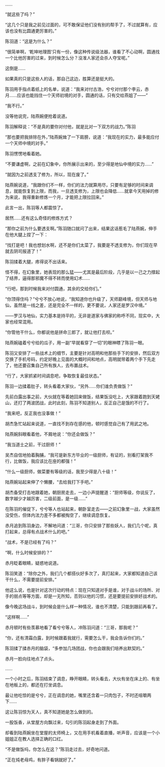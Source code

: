 ……

“就这些了吗？”

“这几个只是我之前见过面的，可不敢保证他们没有别的帮手了，不过就算有，应该也没有比圆通更厉害的。”

陈羽道：“这是为什么？”

“很简单啊，‘乾坤地理图’只有一份，像这种传说级法器，谁看了不心动啊，圆通找一个比他厉害的过来，到时候怎么分？没准人家还会杀人夺宝呢。”

这倒是……

如果真的只是这些人的话，那自己这边，胜算还是挺大的。

陈羽用手指点着纸上的名单，说道：“我来对付古浩，兮兮对付那个李云，赤月……应该也能挡住一个天师初境的对手，圆通的话，只有交给燕姐了——”

“我不行。”

没等他说完，陆燕婉便抢着说道。

陈羽解释说：“不是真的要你对付他，就是比对一下双方的战力。”陈羽

“那也要把我排除在外，”陆燕婉耸了一下肩膀，说道：“我现在的实力，最多能应付一个天师中境的对手。”

陈羽愣愣地看着她。

“不要谦虚啊，之前在幻象中，你所展示出来的，至少得是地仙中境的实力……”

“就因为之前透支了修为，所以，现在废了。”

陆燕婉说道，“我跟你们不一样，你们的法力就算用尽，只要有足够的时间来调息，就能恢复到上限，而我，一旦透支修为，上限也会降低……就拿今天用掉的修为来说，我得重新修炼一个月，才能把上限拉回来。”

此言一出，陈羽等人都震惊了。

居然……还有这么奇怪的修炼方式？

“那你之前为什么要透支啊。”陈羽随口就问了出来，结果这话惹毛了陆燕婉，伸手在他大腿上捏了一下：

“找打是吧！我也想划水啊，还不是你们太菜了，我要是不透支修为，你们现在早就去阴司报道了！”

陈羽揉着大腿，疼得说不出话来。

怪不得，在幻象里，她表现的那么猛——尤其是最后阶段，几乎是以一己之力撑起了结界，逼得那邪魔不得不转而使用幻术……

“行吧，那到时候我来对付圆通，其余的交给你们。”

“你顶得住吗？”兮兮不放心地说，“我知道你也升级了，天师巅峰境，但天师与地仙，虽然是一线之差，还是完全不一样的，更不要说，人家还是罗汉中境。”

——罗汉与地仙，实力基本是持平的，无非是道家与佛家的称呼不同，现实中，大家也经常混用。

“你管他干什么，你都说他是拼命三郎了，就让他打去呗。”

陆燕婉磕着兮兮给的瓜子，用一副“早就看穿了一切”的眼神瞟了陈羽一眼。

陈羽又安排了一些战术上的细节，主要是针对高明和他那些手下的安排，然后双方交换了手机号码，约定好晚上见面的大概时间和地点，高明就带着两个手下先走了，他还要召集自己所有族人，去布置战术。

“行了，大家抓紧时间调息吧，争取恢复最佳状态。”

陈羽一边揉着肚子，转头看着大家伙，“另外……你们谁负责做饭？”

先前白露出事之前，大伙就在等着她回来做饭，结果饭没吃上，大家跟着跑到天姥山，还打了两波团战，此时此刻，陈羽不知道别人，反正自己是饿的不行了。

“我来吧，反正我也没事做！”

胡杰急忙站起来说道，一直找不到存在感的他，顿时感觉自己有了用武之地。

陆燕婉斜眼看着他，不屑地说：“你还会做饭？”

“我当道士之前，干过厨师！”

吴杰自信地拍着胸脯，“我可是新东方毕业的一级厨师，有证的，别看打架我不行，比做饭，我应该比在座的都强！”

“什么一级厨师，做菜要有等级的话，我至少得是八十级！”

陆燕婉站起来伸了个懒腰，“去给我打下手吧。”

胡杰备受打击地跟着她，朝厨房走去，一边小声提醒道：“厨师等级，你说反了，数字越少才越厉害，二级前面，是一级……”

在陈羽的催促下，兮兮等人也站起来，朝卧室走去——之前幻象里一战，大家虽然没受伤，但体内法力差不多都被掏空了，继续调息恢复。

赤月追到陈羽身边，不解地问道：“三哥，你只安排了那些妖人，我们几个呢，真打起来，总得有点战术什么的吧。”

“战术，不是已经有了吗？”

“啊，什么时候安排的？”

赤月眨着眼睛，疑惑地说道。

陈羽笑道：“除你之外，我们几个都搭伙好多次了，真打起来，大家都知道自己该干什么，不需要提前安排。”

他这么说，也是针对这次行动的特点：现在只知道对手是谁，对于战斗的场所、对手的弱点等等方面，却是一无所知，否则以他的习惯，还是要提前安排好战术的。

像今晚这场战斗，到时候会是什么样一种情况，谁也不清楚，只能到跟前再看了。

“这样啊……”

赤月顿时有些羡慕地看了看兮兮等人，冲陈羽问道：“三哥，那我呢？”

“你，还有清霜白露，到时候跟着我就行，需要怎么干，我会告诉你们的。”

陈羽揉了揉赤月的脑袋，“多参加几场团战，你也会跟我们培养出默契的。”

赤月一脸向往地点了点头。

……

一个小时之后，陈羽结束了调息，睁开眼睛，转头看去，大伙有坐在床上的、有坐在地板上的，都还在打坐调息。

最让他吃惊的是兮兮，正在调息的她，嘴里还含着一只肉包子，不时还咀嚼两下……

这让陈羽惊为天人，真不知道她是怎么做到的。

一股饭香，从堂屋方向飘过来，勾引的陈羽起身走到了外面。

却看到陆燕婉坐在堂屋的太师椅上，又在用手机看着直播，听声音，应该是一个小姐姐正在教人选择正确的口红。

“不是做饭吗，你怎么在这？”陈羽走过去，好奇地问道。

“正在炖老母鸡，有胖子看锅就好了。”
